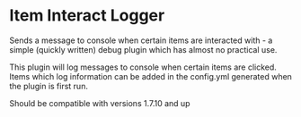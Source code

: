 # Item Interact Logger
Sends a message to console when certain items are interacted with - a simple (quickly written) debug plugin which has almost no practical use. 

This plugin will log messages to console when certain items are clicked.
Items which log information can be added in the config.yml generated when the plugin is first run. 

Should be compatible with versions 1.7.10 and up
